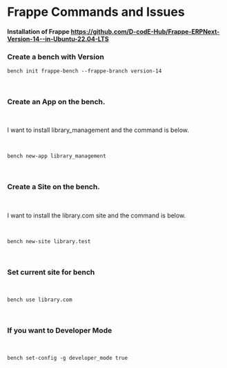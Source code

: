 # Frappe Commands and Issues

#### Installation of Frappe https://github.com/D-codE-Hub/Frappe-ERPNext-Version-14--in-Ubuntu-22.04-LTS

### Create a bench with Version

```
bench init frappe-bench --frappe-branch version-14
```
<br>

### Create an App on the bench.

<br>

I want to install library_management and the command is below.

<br>

```
bench new-app library_management
```

<br>

### Create a Site on the bench.

<br>

I want to install the library.com site and the command is below.

<br>

```
bench new-site library.test
```

<br>

### Set current site for bench

<br>

```
bench use library.com
```

<br>

### If you want to Developer Mode

<br>

```
bench set-config -g developer_mode true
```
